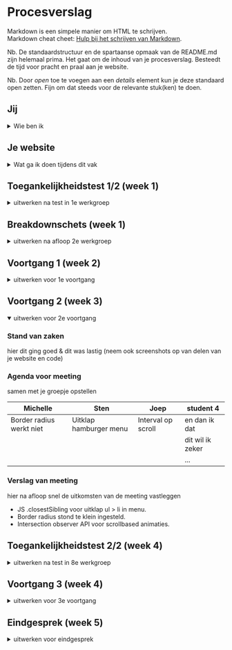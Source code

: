 # Procesverslag
Markdown is een simpele manier om HTML te schrijven.  
Markdown cheat cheet: [Hulp bij het schrijven van Markdown](https://github.com/adam-p/markdown-here/wiki/Markdown-Cheatsheet).

Nb. De standaardstructuur en de spartaanse opmaak van de README.md zijn helemaal prima. Het gaat om de inhoud van je procesverslag. Besteedt de tijd voor pracht en praal aan je website.

Nb. Door *open* toe te voegen aan een *details* element kun je deze standaard open zetten. Fijn om dat steeds voor de relevante stuk(ken) te doen.





## Jij

<details>
  <summary>Wie ben ik</summary>

  ### Auteur:
  Joep Klaassen

  #### Je startniveau:
  Rode piste

  #### Je focus:
  Extra aandacht voor de surface laag
 
</details>





## Je website

<details>
  <summary>Wat ga ik doen tijdens dit vak</summary>

  ### Je opdracht:
  https://www.spacex.com/

  #### Screenshot(s) van de eerste pagina (small screen): 
  SpaceX - Home
  
  <img width="200" alt="mobiel1" src="https://user-images.githubusercontent.com/74242736/205944736-394731b3-5cf9-477b-9383-a00f12bdf773.png">

  #### Screenshot(s) van de tweede pagina (small screen):
  SpaceX - Hakuto-R 
  
  <img width="200" alt="mobiel3 cancelled" src="https://user-images.githubusercontent.com/74242736/205944884-56034a61-3db3-4634-b861-8507a91739b4.png">
  
  #### Screenshot(s) van de derde pagina (small screen):
  SpaceX - Falcon 9 
 
  <img width="200" alt="mobiel3 cancelled" src="https://user-images.githubusercontent.com/74242736/205945276-588660d4-f718-42aa-8df1-fb9beb8dcdc9.png">   
 
</details>



## Toegankelijkheidstest 1/2 (week 1)

<details>
  <summary>uitwerken na test in 1e werkgroep</summary>

  ### Bevindingen
  Lijst met je bevindingen die in de test naar voren kwamen:

  #### Screenreader
  Hier korte omschrijving (met indien nodig afbeeldingen)
  
  * Website werkt prima met screenreader, alleen hamburger menu wordt niet goed geselecteerd en is niet duidelijk voor de gebruiker.
  
  Hier een omschrijving van hoe het opgelost kan worden (met indien nodig afbeeldingen)
  
  * Met een tabindex is het mogelijk om dit wel te selecteren met een screenreader.

  #### Muis en Toetsenbord 
  Hier korte omschrijving
  
  * Scrollt niet mee met tab elementen, waardoor je niet ziet wat je geselecteerd hebt buiten beeld.
  * Selecteert het menu wel via tab, alleen is het niet mogelijk het hamburger menu uit te klappen.

 
  Hier een omschrijving van hoe het opgelost kan worden
  
  * Tabindex toevoegen aan HTML elementen die niet geselecteerd kunnen worden.


  #### Motoriek (shocks, elastiekjes)
  Hier korte omschrijving (met indien nodig afbeeldingen)
  
  * Omdat het een vrij minimalistische website (als in hoeveelheid content in beeld) is ging het vrij goed met de aandacht bij de content houden. 
  * Navigatie op de website ging ook prima. Het is voornamelijk naar beneden scrollen om de content te bekijken.

  Hier een omschrijving van hoe het opgelost kan worden (met indien nodig afbeeldingen)


  #### Visueel (brillen, contrast, kleurenblind, dark/light). 
  Hier korte omschrijving (met indien nodig afbeeldingen)
  
  * De website reageert niet op light en dark mode ingesteld door de gebruiker. 



</details>



## Breakdownschets (week 1)

<details>
  <summary>uitwerken na afloop 2e werkgroep</summary>

  ### De gehele pagina:
<img width="200" alt="Schermafbeelding 2022-12-06 om 16 33 24" src="https://user-images.githubusercontent.com/74242736/205954936-c5701ca9-df8a-456b-815e-07c88fed022f.png">



  ### dynamisch deel (menu): 
<img width="200" alt="Schermafbeelding 2022-12-06 om 16 27 16" src="https://user-images.githubusercontent.com/74242736/205953420-f9b22e85-6737-47ee-9482-7902f6a6c3f3.png">


</details>





## Voortgang 1 (week 2)

<details>
  <summary>uitwerken voor 1e voortgang</summary>

  ### Stand van zaken
  hier dit ging goed & dit was lastig (neem ook screenshots op van delen van je website en code)


  ### Agenda voor meeting
  - Hamburger menu
  - HTML checken
  - Nummers optellen animatie
  - Afbeeldingen postioneren
  - Carousel
    
  | Joep                       | Sten               | Michelle                    | student 4        |
  | ---                      | ---                | ---                           | ---              |
  | Nummers optellen animatie| HTML checken        | Afbeeldingen positioneren    | en dan ik dat    |
  |                           | Carousel           | Hamburger menu               | dit wil ik zeker |
  |                           |                   |                                |             |


  ### Verslag van meeting
  hier na afloop snel de uitkomsten van de meeting vastleggen

  - Sten heeft een idee hoe het carousel moet en gaat er mee door.
  - Michelle alle HTML gecheckt, en ::before gebruiken.
  - Mag geen classes en id gebruiken
  - h1 boven aan website, h2 daarna enzovoort. (met css positie omwissenel flexbox: order;)

</details>





## Voortgang 2 (week 3)

<details open>
  <summary>uitwerken voor 2e voortgang</summary>

  ### Stand van zaken
  hier dit ging goed & dit was lastig (neem ook screenshots op van delen van je website en code)


  ### Agenda voor meeting
  samen met je groepje opstellen

  | Michelle      | Sten          | Joep    | student 4        |
  | ---            | ---                | ---          | ---              |
  | Border radius werkt niet  | Uitklap hamburger menu           | Interval op scroll    | en dan ik dat    |
  | | |  | dit wil ik zeker |
  |        |          |          | ...              |


  ### Verslag van meeting
  hier na afloop snel de uitkomsten van de meeting vastleggen

  - JS .closestSibling voor uitklap ul > li in menu.
  - Border radius stond te klein ingesteld.
  - Intersection observer API voor scrollbased animaties.

</details>





## Toegankelijkheidstest 2/2 (week 4)

<details>
  <summary>uitwerken na test in 8e werkgroep</summary>

  ### Bevindingen
  Lijst met je bevindingen die in de test naar voren kwamen (geef ook aan wat er verbeterd is):

  #### Screenreader
 
  - Screenreader gaat duidelijk door de pagina's heen. 
  - Hamburger menu openen met enter/option lukt niet.
  - Falcon 9 pagina moeten de headings bij launches, landings en reflights aangepast (eerst titel voorlezen en dan aantal).

  
  


  #### Muis en Toetsenbord 
  
  - Navigeren door home pagina en hakuto-r pagina gaat duidelijk.
  - Verder wordt het menu nu geopend wanneer je door de elementen heen gaat. (Doormiddel van :focus-within)
  
 


  #### Motoriek (shocks, elastiekjes)

  - Het is mogelijk om de website te gebruiken.


  #### Visueel (brillen, contrast, kleurenblind, dark/light). 
  
  - Voor kleurenblinde gebruikers is er genoeg contrast, omdat er voornamelijk zwart en wit wordt gebruikt in de website.
  - Dark en light modus a.d.h.v. gebruikers voorkeuren moet nog worden gemaakt. 
  - Contrast modus zou leuk zijn, maar is waarschijnlijk geen tijd voor.

</details>





## Voortgang 3 (week 4)

<details>
  <summary>uitwerken voor 3e voortgang</summary>

  ### Stand van zaken
  hier dit ging goed & dit was lastig (neem ook screenshots op van delen van je website en code)


  ### Agenda voor meeting
  samen met je groepje opstellen

  
  | Joep     | Michelle          | Sten    | 
  | ---            | ---                | ---          | 
  | Img veranderen op scroll | en dit             | en ik dit    |
  | Carousel img moet gedragen als backgroundIMG | dit als er tijd is | nog een punt | 
  |    Overscroll Falcon 9 op mobiel, Nav uitlijnen rechts, after breedte op mobiel      | ...                | ...          | 


  ### Verslag van meeting
  hier na afloop snel de uitkomsten van de meeting vastleggen

  - Index pagina H1 als eerst, daarna H2. (niks overslaan)
  - In de nav active state als je een pagina bezoekt
  - Headings 186 enz weghalen (geen belangrijke info) (titels alleen voor belangrijke content)


</details>





## Eindgesprek (week 5)

<details>
  <summary>uitwerken voor eindgesprek</summary>

  ### Je uitkomst - karakteristiek screenshots:
  
  <img width="999" alt="Schermafbeelding 2023-01-22 om 19 08 56" src="https://user-images.githubusercontent.com/74242736/213932453-f2e1b5d2-b0de-4721-b6ca-172e2a90c3c1.png">
  
  <img width="999" alt="Schermafbeelding 2023-01-22 om 19 07 40" src="https://user-images.githubusercontent.com/74242736/213932390-9e090e7c-d90d-4f69-acf2-4335adf67137.png">
  
  <img width="999" alt="Schermafbeelding 2023-01-22 om 19 09 31" src="https://user-images.githubusercontent.com/74242736/213932491-0f3a0e9f-2d98-4ac0-ae43-9b7a01a089f0.png">



  ### Dit ging goed/Heb ik geleerd: 
  - Volledig responsive
  - Scroll based animaties
  - JS dom manipulation
  - Img carousel
  - Accesibility

    <img width="1439" alt="Schermafbeelding 2023-01-22 om 19 03 05" src="https://user-images.githubusercontent.com/74242736/213932202-ad4c0275-5153-4dd0-84e6-91e8ff9bc222.png">
  
  <img width="325" alt="Schermafbeelding 2023-01-22 om 19 04 40" src="https://user-images.githubusercontent.com/74242736/213932246-529de412-abb4-42c2-b7db-22a94dac5afe.png">

<img width="325" alt="Schermafbeelding 2023-01-22 om 19 05 24" src="https://user-images.githubusercontent.com/74242736/213932277-9dc30f23-b2c3-4673-b6ca-296630612601.png">


  ### Dit was lastig/Is niet gelukt:
  In dit project heb ik helaas geen tijd gehad voor de volgende dingen:

  - Intersection Observer toepassen
  - Img carousel op (touch) swipen laten werken



